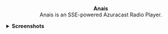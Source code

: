 <p align="center">
    <strong>Anais</strong>
    <br>
    Anais is an SSE-powered Azuracast Radio Player.
</p>


<details>
  <summary><strong>Screenshots</strong></summary>

  <ul>
    <img src="src/gallery/Screenshot From 2025-04-04 02-52-07.png" alt="Image 1" style="width: 100px; height: auto;">
    <img src="src/gallery/Screenshot From 2025-04-04 02-52-14.png" alt="Image 2" style="width: 100px; height: auto;">
    <img src="src/gallery/Screenshot From 2025-04-04 01-31-50.png" alt="Image 3" style="width: 100px; height: auto;">
    <img src="src/gallery/Screenshot From 2025-04-04 01-32-11.png" alt="Image 4" style="width: 100px; height: auto;">
  </ul>

</details>

